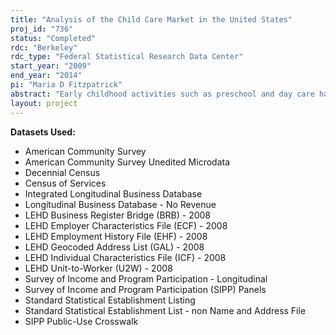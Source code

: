 ```yaml
---
title: "Analysis of the Child Care Market in the United States"
proj_id: "736"
status: "Completed"
rdc: "Berkeley"
rdc_type: "Federal Statistical Research Data Center"
start_year: "2009"
end_year: "2014"
pi: "Maria D Fitzpatrick"
abstract: "Early childhood activities such as preschool and day care have been receiving considerable attention in recent years as avenues for providing child care and promoting school readiness. In part, this is because female labor force participation has changed dramatically in recent decades, fostering interest in the role of children in female decisions about work. This research project studies the child care market in the United States. It links existing datasets to create a unique resource for examining the supply and demand of child care, the labor market for child care workers, how parental decisions about investments of resources (such as labor supply, fertility and education) interact with decisions about child care, and how government involvement (e.g., through regulation and funding intervention) affects the market for child care. The analysis uses multivariate regression and other descriptive statistical procedures (such as cross tabulations and means) to investigate the market for child care."
layout: project
---
```


**Datasets Used:**

  - American Community Survey 
  - American Community Survey Unedited Microdata 
  - Decennial Census 
  - Census of Services 
  - Integrated Longitudinal Business Database 
  - Longitudinal Business Database - No Revenue 
  - LEHD Business Register Bridge (BRB) - 2008 
  - LEHD Employer Characteristics File (ECF) - 2008 
  - LEHD Employment History File (EHF) - 2008 
  - LEHD Geocoded Address List (GAL) - 2008 
  - LEHD Individual Characteristics File (ICF) - 2008 
  - LEHD Unit-to-Worker (U2W) - 2008 
  - Survey of Income and Program Participation - Longitudinal 
  - Survey of Income and Program Participation (SIPP) Panels 
  - Standard Statistical Establishment Listing 
  - Standard Statistical Establishment List - non Name and Address File 
  - SIPP Public-Use Crosswalk 

